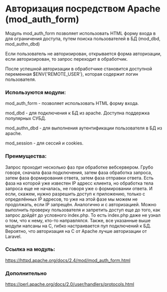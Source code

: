 # Авторизация посредством Apache (mod_auth_form)

Модуль mod_auth_form позволяет использовать HTML форму входа в для ограничения доступа, путем поиска пользователей в БД (mod_dbd, mod_authn_dbd)

Если пользователь не авторизирован, открывается форма авторизации, если авторизирован, то запрос переходит в обработчик.

После успешной авторизации в обработчике становится доступной переменная $ENV{'REMOTE_USER'}, которая содержит логин пользователя.

### Используются модули:

mod_auth_form - позволяет использовать HTML форму входа. 

mod_dbd       - для подключения к БД из apache. Доступна поддержка популярных СУБД.

mod_authn_dbd - для выполнения аутентификации пользователя в БД из apache.

mod_session   - для сессий и cookies.

### Преимущества:

Запрос проходит несколько фаз при обработке вебсервером. Грубо говоря, сначала фаза подключения, затем фаза обработка запроса, затем фаза формирования ответа, затем фаза отправки ответа. Есть фаза на которой уже известен IP адресс клиента, но обработка тела запроса еще не началась, не говоря уже о формировании ответа. 
И если, скажем, нужно разрешить доступ к приложению, только с определённых IP адресов, то уже на этой фазе мы можем не продолжать, если IP запрещён. Аналогично и с авторизацией. Можно выполнить проверку пользователя и запретить доступ еще до того, как запрос дойдёт до условного index.php. 
То есть index.php даже не узнал о том, что к нему, кто-то направлялся. Также, все указанные выше модули напсаны на C, гибко настраивается пул подключений к БД. 
Вероятно, что авторизация на C от Apache лучше авторизации от Laravel. 

### Ссылка на модуль:

https://httpd.apache.org/docs/2.4/mod/mod_auth_form.html

### Дополнительно

https://perl.apache.org/docs/2.0/user/handlers/protocols.html
